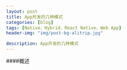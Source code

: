 ```yaml
---
layout: post
title: App开发的几种模式
categories: [blog]
tags: [Native、Hybrid、React Native、Web App]
header-img: "img/post-bg-alitrip.jpg"

description: App开发的几种模式 
---  
```


####概述

